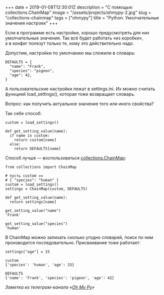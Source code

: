 +++
date = 2019-01-08T12:30:01Z
description = "С помощью collections.ChainMap"
image = "/assets/projects/ohmypy-2.jpg"
slug = "collections-chainmap"
tags = ["ohmypy"]
title = "Python. Умолчательные значения настроек"
+++

Если в программе есть настройки, хорошо предусмотреть для них умолчательные значения. Так всё будет работать «из коробки», а в конфиг полезут только те, кому это действительно надо.

Допустим, настройки по умолчанию мы сложили в словарь:

```
DEFAULTS = {
  "name": "Frank",
  "species": "pigeon",
  "age": 42,
}
```

А пользовательские настройки лежат в settings.ini. Их можно считать функцией load_settings(), которая тоже возвращает словарь.

Вопрос: как получить актуальное значение того или иного свойства?

Так себе способ:

```
custom = load_settings()

def get_setting_value(name):
  if name in custom:
    return custom[name]
  else:
    return DEFAULTS[name]
```

Способ лучше — воспользоваться [collections.ChainMap](https://devdocs.io/python/library/collections#collections.ChainMap):

```
from collections import ChainMap

# пусть custom ==
# { "species": "human" }
custom = load_settings()
settings = ChainMap(custom, DEFAULTS)

def get_setting_value(name):
  return settings[name]

get_setting_value("name")
'Frank'

get_setting_value("species")
'human'
```

В ChainMap можно запихать сколько угодно словарей, поиск по ним производится последовательно. Присваивание тоже работает:

```
settings["age"] = 33

custom
{'species': 'human', 'age': 33}

DEFAULTS
{'name': 'Frank', 'species': 'pigeon', 'age': 42}
```

<div class="row">
<div class="col-xs-12 col-sm-10 col-md-8"><p><em>Заметка из телеграм-канала <span class="nowrap"><i class="fas fa-kiwi-bird"></i> «<a href="https://t.me/ohmypy">Oh My Py</a>»</span></em></p></div>
</div>

